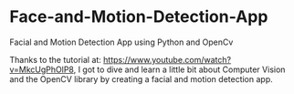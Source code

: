 # Face-and-Motion-Detection-App
Facial and Motion Detection App using Python and OpenCv

Thanks to the tutorial at: https://www.youtube.com/watch?v=MkcUgPhOlP8, I got to dive and learn a little bit about Computer Vision and the OpenCV library by creating a facial and motion detection app. 

